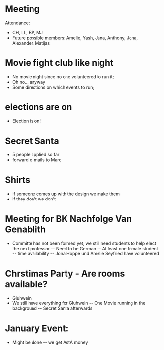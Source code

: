 # Meeting 

Attendance:
- CH, LL, BP, MJ
- Future possible members: Amelie, Yash, Jana, Anthony, Jona, Alexander, Matijas

# Movie fight club like night
- No movie night since no one volunteered to run it;
- Oh no... anyway
- Some directions on which events to run;

# elections are on
- Election is on!

# Secret Santa
- 5 people applied so far
- forward e-mails to Marc

# Shirts
- If someone comes up with the design we make them
- if they don't we don't


# Meeting for BK Nachfolge Van Genablith
- Committe has not been formed yet, we still need students to help elect the next professor
-- Need to be German
-- At least one female student
-- time availability
-- Jona Hoppe und Amelie Seyfried have volunteered

# Chrstimas Party - Are rooms available?
- Gluhwein
- We still have everything for Gluhwein
-- One Movie running in the background
-- Secret Santa afterwards

# January Event:
- Might be done
-- we get AstA money

